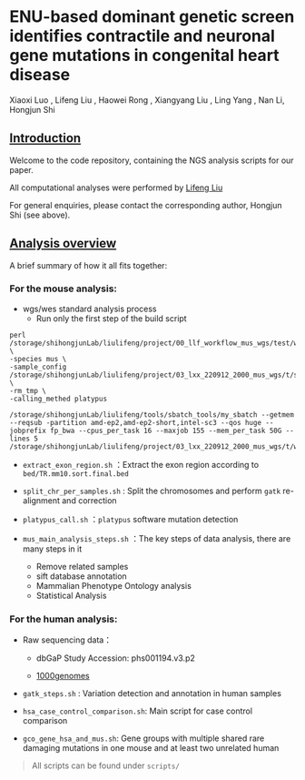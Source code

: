 # ENU-based dominant genetic screen identifies contractile and neuronal gene mutations in congenital heart disease

Xiaoxi Luo , Lifeng Liu , Haowei Rong , Xiangyang Liu , Ling Yang , Nan Li, Hongjun Shi

## [Introduction](https://github.com/ShiLabNGS/CHDWGS#introduction)

Welcome to the code repository, containing the NGS analysis scripts for our paper.

All computational analyses were performed by [Lifeng Liu](liulifeng@westlake.edu.cn)

For general enquiries, please contact the corresponding author, Hongjun Shi (see above).



## [Analysis overview](https://github.com/ShiLabNGS/CHDWGS#analysis-overview)

A brief summary of how it all fits together:

### **For the mouse analysis**:

* wgs/wes standard analysis process
  * Run only the first step of the build script 

```shell
perl /storage/shihongjunLab/liulifeng/project/00_llf_workflow_mus_wgs/test/wes_wgs_pip.pl \
-species mus \
-sample_config /storage/shihongjunLab/liulifeng/project/03_lxx_220912_2000_mus_wgs/t/samples.info \
-rm_tmp \
-calling_methed platypus
```

```shell
/storage/shihongjunLab/liulifeng/tools/sbatch_tools/my_sbatch --getmem --reqsub -partition amd-ep2,amd-ep2-short,intel-sc3 --qos huge --jobprefix fp_bwa --cpus_per_task 16 --maxjob 155 --mem_per_task 50G --lines 5 /storage/shihongjunLab/liulifeng/project/03_lxx_220912_2000_mus_wgs/t/work/shell/01_reads_processing.sh
```

* `extract_exon_region.sh` ：Extract the exon region according to `bed/TR.mm10.sort.final.bed`

* `split_chr_per_samples.sh` : Split the chromosomes and perform `gatk` re-alignment and correction

* `platypus_call.sh` ：`platypus` software mutation detection

* `mus_main_analysis_steps.sh` ：The key steps of data analysis, there are many steps in it
  * Remove related samples
  * sift database annotation
  * Mammalian Phenotype Ontology analysis
  * Statistical Analysis

### For the human analysis:

* Raw sequencing data：

  * dbGaP Study Accession: phs001194.v3.p2

  * [1000genomes](https://ftp.1000genomes.ebi.ac.uk/vol1/ftp/data_collections/1000_genomes_project/1000genomes.exome.GRCh38DH.alignment.index)

* `gatk_steps.sh` : Variation detection and annotation in human samples
* `hsa_case_control_comparison.sh`: Main script for case control comparison

* `gco_gene_hsa_and_mus.sh`: Gene groups with multiple shared rare damaging mutations in one mouse and at least two unrelated human



> All scripts can be found under `scripts/`









































